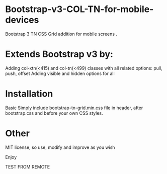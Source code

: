 # Bootstrap-v3-COL-TN-for-mobile-devices
Bootstrap 3 TN CSS Grid addition for mobile screens .

# Extends Bootstrap v3 by:
Adding col-xtn(<415) and col-tn(<499) classes with all related options: pull, push, offset
Adding visible and hidden options for all

# Installation
Basic
Simply include bootstrap-tn-grid.min.css file in header, after bootstrap.css and before your own CSS styles.


# Other
MIT license, so use, modify and improve as you wish

Enjoy

TEST FROM REMOTE
